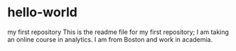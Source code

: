 # hello-world
my first repository
This is the readme file for my first repository; I am taking an online course in analytics.  I am from Boston and work in academia. 
